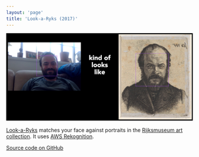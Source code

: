 ```yaml
---
layout: 'page'
title: 'Look-a-Ryks (2017)'
---
```


![](/projects/look-a-ryks.png)

[Look-a-Ryks](http://look-a-ryks.herokuapp.com) matches your face against portraits in the [Rijksmuseum art collection](https://www.rijksmuseum.nl/en/rijksstudio). It uses [AWS Rekognition](https://aws.amazon.com/rekognition).

[Source code on GitHub](https://github.com/tijmenb/look-a-ryks)
